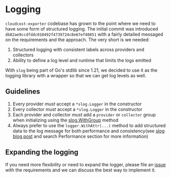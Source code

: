 # Logging

`cloudcost-exporter` codebase has grown to the point where we need to have some form of structured logging. 
The initial commit was introduced `db82ae9ccdfddc010492f4739724c8e67ef40851` with a fairly detailed messaged on the requirements and the approach.
The very short is we needed:

1. Structured logging with consistent labels across providers and collectors
2. Ability to define a log level and runtime that limits the logs emitted

With `slog` being part of Go's stdlib since 1.21, we decided to use it as the logging library with a wrapper so that we can get log levels as well.

## Guidelines

1. Every provider _must_ accept a `*slog.Logger` in the constructor
1. Every collector _must_ accept a `*slog.Logger` in the constructor
1. Each provider and collector _must_ add a `provider` or `collector` group when initializing using the [slog.WithGroup](https://pkg.go.dev/golang.org/x/exp/slog#Logger.WithGroup) method
1. Always prefer to use the `logger.WithAttr(...)` method to add structured data to the log message for both performance and consistency(see [slog blog post](https://go.dev/blog/slog) and search Performance section for more information)

## Expanding the logging

If you need more flexibility or need to expand the logger, please file an [issue](https://github.com/grafana/cloudcost-exporter/issues/new) with the requirements and we can discuss the best way to implement it.


